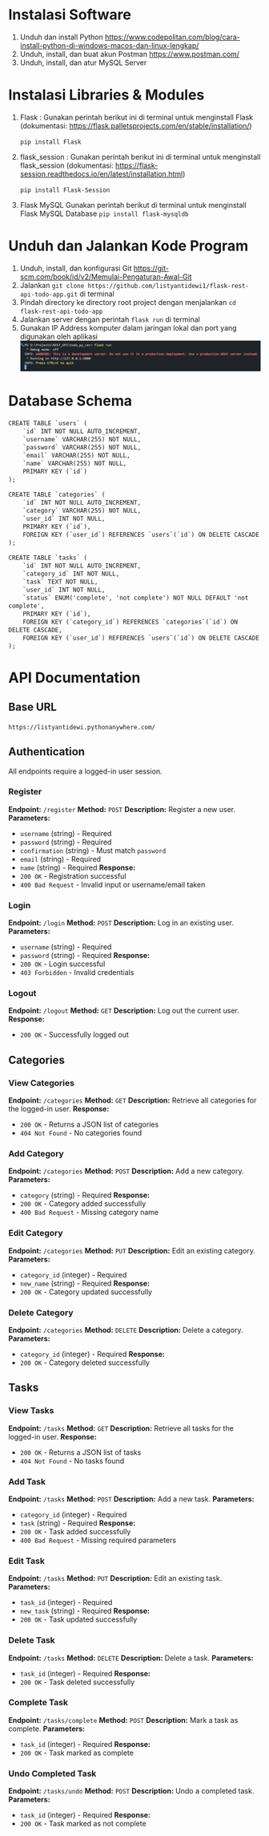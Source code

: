 # Instalasi Software

1. Unduh dan install Python https://www.codepolitan.com/blog/cara-install-python-di-windows-macos-dan-linux-lengkap/
2. Unduh, install, dan buat akun Postman https://www.postman.com/
3. Unduh, install, dan atur MySQL Server

# Instalasi Libraries & Modules

1. Flask :
   Gunakan perintah berikut ini di terminal untuk menginstall Flask (dokumentasi: https://flask.palletsprojects.com/en/stable/installation/)

   `pip install Flask`

2. flask_session :
   Gunakan perintah berikut ini di terminal untuk menginstall flask_session (dokumentasi: https://flask-session.readthedocs.io/en/latest/installation.html)

   `pip install Flask-Session`

3. Flask MySQL
	Gunakan perintah berikut di terminal untuk menginstall Flask MySQL Database
 	`pip install flask-mysqldb`

# Unduh dan Jalankan Kode Program

1. Unduh, install, dan konfigurasi Git https://git-scm.com/book/id/v2/Memulai-Pengaturan-Awal-Git
2. Jalankan `git clone https://github.com/listyantidewi1/flask-rest-api-todo-app.git` di terminal
3. Pindah directory ke directory root project dengan menjalankan `cd flask-rest-api-todo-app`
4. Jalankan server dengan perintah `flask run` di terminal
5. Gunakan IP Address komputer dalam jaringan lokal dan port yang digunakan oleh aplikasi
   ![Running Server](https://github.com/listyantidewi1/flask-rest-api-todo-app/blob/main/static/images/flask_run.png)

# Database Schema

```
CREATE TABLE `users` (
    `id` INT NOT NULL AUTO_INCREMENT,
    `username` VARCHAR(255) NOT NULL,
    `password` VARCHAR(255) NOT NULL,
    `email` VARCHAR(255) NOT NULL,
    `name` VARCHAR(255) NOT NULL,
    PRIMARY KEY (`id`)
);
```

```
CREATE TABLE `categories` (
    `id` INT NOT NULL AUTO_INCREMENT,
    `category` VARCHAR(255) NOT NULL,
    `user_id` INT NOT NULL,
    PRIMARY KEY (`id`),
    FOREIGN KEY (`user_id`) REFERENCES `users`(`id`) ON DELETE CASCADE
);
```

```
CREATE TABLE `tasks` (
    `id` INT NOT NULL AUTO_INCREMENT,
    `category_id` INT NOT NULL,
    `task` TEXT NOT NULL,
    `user_id` INT NOT NULL,
    `status` ENUM('complete', 'not complete') NOT NULL DEFAULT 'not complete',
    PRIMARY KEY (`id`),
    FOREIGN KEY (`category_id`) REFERENCES `categories`(`id`) ON DELETE CASCADE,
    FOREIGN KEY (`user_id`) REFERENCES `users`(`id`) ON DELETE CASCADE
);
```


# API Documentation

## Base URL
`https://listyantidewi.pythonanywhere.com/`

## Authentication
All endpoints require a logged-in user session.

### Register
**Endpoint:** `/register`
**Method:** `POST`
**Description:** Register a new user.
**Parameters:**
- `username` (string) - Required
- `password` (string) - Required
- `confirmation` (string) - Must match `password`
- `email` (string) - Required
- `name` (string) - Required
**Response:**
- `200 OK` - Registration successful
- `400 Bad Request` - Invalid input or username/email taken

### Login
**Endpoint:** `/login`
**Method:** `POST`
**Description:** Log in an existing user.
**Parameters:**
- `username` (string) - Required
- `password` (string) - Required
**Response:**
- `200 OK` - Login successful
- `403 Forbidden` - Invalid credentials

### Logout
**Endpoint:** `/logout`
**Method:** `GET`
**Description:** Log out the current user.
**Response:**
- `200 OK` - Successfully logged out

## Categories

### View Categories
**Endpoint:** `/categories`
**Method:** `GET`
**Description:** Retrieve all categories for the logged-in user.
**Response:**
- `200 OK` - Returns a JSON list of categories
- `404 Not Found` - No categories found

### Add Category
**Endpoint:** `/categories`
**Method:** `POST`
**Description:** Add a new category.
**Parameters:**
- `category` (string) - Required
**Response:**
- `200 OK` - Category added successfully
- `400 Bad Request` - Missing category name

### Edit Category
**Endpoint:** `/categories`
**Method:** `PUT`
**Description:** Edit an existing category.
**Parameters:**
- `category_id` (integer) - Required
- `new_name` (string) - Required
**Response:**
- `200 OK` - Category updated successfully

### Delete Category
**Endpoint:** `/categories`
**Method:** `DELETE`
**Description:** Delete a category.
**Parameters:**
- `category_id` (integer) - Required
**Response:**
- `200 OK` - Category deleted successfully

## Tasks

### View Tasks
**Endpoint:** `/tasks`
**Method:** `GET`
**Description:** Retrieve all tasks for the logged-in user.
**Response:**
- `200 OK` - Returns a JSON list of tasks
- `404 Not Found` - No tasks found

### Add Task
**Endpoint:** `/tasks`
**Method:** `POST`
**Description:** Add a new task.
**Parameters:**
- `category_id` (integer) - Required
- `task` (string) - Required
**Response:**
- `200 OK` - Task added successfully
- `400 Bad Request` - Missing required parameters

### Edit Task
**Endpoint:** `/tasks`
**Method:** `PUT`
**Description:** Edit an existing task.
**Parameters:**
- `task_id` (integer) - Required
- `new_task` (string) - Required
**Response:**
- `200 OK` - Task updated successfully

### Delete Task
**Endpoint:** `/tasks`
**Method:** `DELETE`
**Description:** Delete a task.
**Parameters:**
- `task_id` (integer) - Required
**Response:**
- `200 OK` - Task deleted successfully

### Complete Task
**Endpoint:** `/tasks/complete`
**Method:** `POST`
**Description:** Mark a task as complete.
**Parameters:**
- `task_id` (integer) - Required
**Response:**
- `200 OK` - Task marked as complete

### Undo Completed Task
**Endpoint:** `/tasks/undo`
**Method:** `POST`
**Description:** Undo a completed task.
**Parameters:**
- `task_id` (integer) - Required
**Response:**
- `200 OK` - Task marked as not complete
